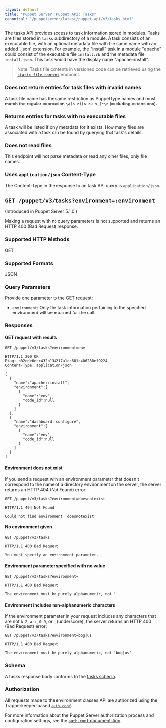 ```yaml
---
layout: default
title: "Puppet Server: Puppet API: Tasks"
canonical: "/puppetserver/latest/puppet-api/v3/tasks.html"
---
```


[`environment_timeout`]: https://puppet.com/docs/puppet/latest/config_file_environment.html#environmenttimeout

[`auth.conf`]: ../../config_file_auth.markdown
[`puppetserver.conf`]: ../../config_file_puppetserver.markdown

The tasks API provides access to task information stored in modules. Tasks are
files stored in `tasks` subdirectory of a module. A task consists of an
executable file, with an optional metadata file with the same name with an
added '.json' extension. For example, the "install" task in a module "apache" could
consist of the executable file `install.rb` and the metadata file
`install.json`. This task would have the display name "apache::install".

> Note: Tasks file contents in versioned code can be retrieved using the [`static_file_content`](./static_file_content.markdown) endpoint.

### Does not return entries for task files with invalid names

A task file name has the same restriction as Puppet type names and must match
the regular expression `\A[a-z][a-z0-9_]*\z` (excluding extensions).

### Returns entries for tasks with no executable files

A task will be listed if only metadata for it exists. How many files are
associated with a task can be found by querying that task's details.

### Does not read files

This endpoint will not parse metadata or read any other files, only file names.

### Uses `application/json` Content-Type

The Content-Type in the response to an task API query is
`application/json`.

## `GET /puppet/v3/tasks?environment=:environment`

(Introduced in Puppet Server 5.1.0.)

Making a request with no query parameters is not supported and returns an HTTP 400 (Bad
Request) response.

### Supported HTTP Methods

GET

### Supported Formats

JSON

### Query Parameters

Provide one parameter to the GET request:

* `environment`: Only the task information pertaining to the specified
environment will be returned for the call.

### Responses

#### GET request with results

```
GET /puppet/v3/tasks?environment=env

HTTP/1.1 200 OK
Etag: b02ede6ecc432b134217a1cc681c406288ef9224
Content-Type: application/json

[
  {
    "name":"apache::install",
    "environment":[
      {
        "name":"env",
        "code_id":null
      }
    ]
  },
  {
    "name":"dashboard::configure",
    "environment":[
      {
        "name":"env",
        "code_id":null
      }
    ]
  }
]
```

#### Environment does not exist

If you send a request with an environment parameter that doesn't correspond to the name of a
directory environment on the server, the server returns an HTTP 404 (Not Found) error:

```
GET /puppet/v3/tasks?environment=doesnotexist

HTTP/1.1 404 Not Found

Could not find environment 'doesnotexist'
```

#### No environment given

```
GET /puppet/v3/tasks

HTTP/1.1 400 Bad Request

You must specify an environment parameter.
```

#### Environment parameter specified with no value

```
GET /puppet/v3/tasks?environment=

HTTP/1.1 400 Bad Request

The environment must be purely alphanumeric, not ''
```

#### Environment includes non-alphanumeric characters

If the environment parameter in your request includes any characters that are
not `A-Z`, `a-z`, `0-9`, or `_` (underscore), the server returns an HTTP 400 (Bad Request) error:

```
GET /puppet/v3/tasks?environment=bog|us

HTTP/1.1 400 Bad Request

The environment must be purely alphanumeric, not 'bog|us'
```

### Schema

A tasks response body conforms to the [tasks schema](./tasks.json).

### Authorization

All requests made to the environment classes API are authorized using the
Trapperkeeper-based [`auth.conf`][].

For more information about the Puppet Server authorization process and configuration
settings, see the [`auth.conf` documentation][`auth.conf`].
